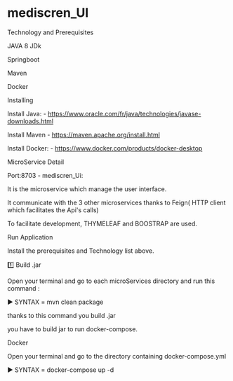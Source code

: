# mediscren_UI

Technology and Prerequisites


JAVA 8 JDk


Springboot

Maven

Docker

Installing


Install Java: - https://www.oracle.com/fr/java/technologies/javase-downloads.html


Install Maven - https://maven.apache.org/install.html

Install Docker: - https://www.docker.com/products/docker-desktop

MicroService Detail

Port:8703 - mediscren_Ui:


It is the microservice which manage the user interface. 

It communicate with the 3 other microservices thanks to Feign( HTTP client which facilitates the Api's calls)


To facilitate development, THYMELEAF and BOOSTRAP are used.

Run Application

Install the prerequisites and Technology list above.

1️⃣ Build .jar

Open your terminal and go to each microServices directory and run this command :


▶️ SYNTAX = mvn clean package


thanks to this command you build .jar


you have to build jar to run docker-compose.


Docker


Open your terminal and go to the directory containing docker-compose.yml


▶️ SYNTAX = docker-compose up -d
